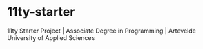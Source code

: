 # 11ty-starter
11ty Starter Project | Associate Degree in Programming | Artevelde University of Applied Sciences

